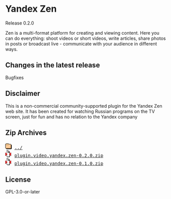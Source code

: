 # Yandex Zen
Release 0.2.0

Zen is a multi-format platform for creating and viewing content. Here you can do everything: shoot videos or short videos, write articles, share photos in posts or broadcast live - communicate with your audience in different ways.
        

## Changes in the latest release 
 Bugfixes

## Disclaimer 
 This is a non-commercial community-supported plugin for the Yandex Zen web site. It has been created for watching Russian programs on the TV screen, just for fun and has no relation to the Yandex company
        

## Zip Archives
<pre>
<img src="../../icons/folder.gif" alt="[DIR]" > <a href="../">../</a> 
<img src="../../icons/compressed.gif" alt="[ZIP]" > <a href="plugin.video.yandex.zen-0.2.0.zip">plugin.video.yandex.zen-0.2.0.zip</a> 
<img src="../../icons/compressed.gif" alt="[ZIP]" > <a href="plugin.video.yandex.zen-0.1.0.zip">plugin.video.yandex.zen-0.1.0.zip</a> 
</pre>
## License 
 GPL-3.0-or-later

